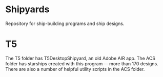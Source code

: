 # Shipyards
Repository for ship-building programs and ship designs.

# T5
The T5 folder has T5DesktopShipyard, an old Adobe AIR app.
The ACS folder has starships created with this program -- more than 170 designs.
There are also a number of helpful utility scripts in the ACS folder.

